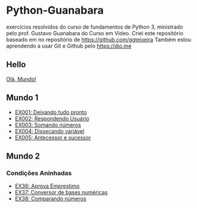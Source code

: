# Python-Guanabara
exercícios resolvidos do curso de fundamentos de Python 3, ministrado pelo prof. Gustavo Guanabara do Curso em Vídeo.
Criei este repositório baseado em no repositório de https://github.com/ggteixeira
Também estou aprendendo a usar Git e Github pelo https://dio.me
## Hello
[Olá, Mundo!](hello.py)
## Mundo 1
- [EX001: Deixando tudo pronto](/Mundo_1/ex001_deixando_tudo_pronto.py)
- [EX002: Respondendo Usuário](/Mundo_1/ex002_respondendo_usuario.py)
- [EX003: Somando números](/Mundo_1/ex003_somando_numeros.py)
- [EX004: Dissecando variável](/Mundo_1/ex004_dissecando_variável.py)
- [EX005: Antecessor e sucessor](/Mundo_1/ex005_antecessor_sucessor.py)

## Mundo 2
### Condições Aninhadas
- [EX36: Aprova Emprestimo](Mundo_2/Condicoes_aninhadas/ex036_aprova_emprestimo.py)
- [EX37: Conversor de bases numéricas](/Mundo_2/Condicoes_aninhadas/ex037_Conversor_bases_numericas.py)
- [EX38: Comparando números](/Mundo_2/ex038_comparando_numeros.py)
